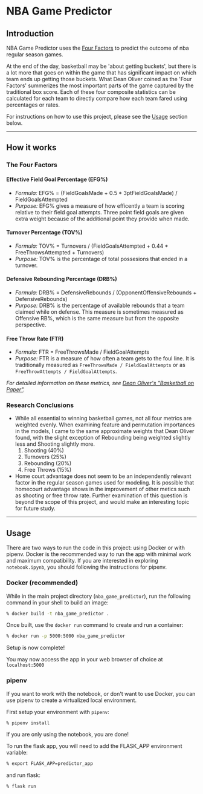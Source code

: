 # NBA Game Predictor

## Introduction

NBA Game Predictor uses the [Four Factors](https://www.nbastuffer.com/analytics101/four-factors/) to predict the outcome of nba regular season games.

At the end of the day, basketball may be 'about getting buckets', but there is a lot more that goes on within the game that has significant impact on which team ends up getting those buckets. What Dean Oliver coined as the 'Four Factors' summerizes the most important parts of the game captured by the traditional box score. Each of these four composite statistics can be calculated for each team to directly compare how each team fared using percentages or rates.

For instructions on how to use this project, please see the [Usage](#usage) section below.

---

## How it works

### The Four Factors

#### Effective Field Goal Percentage (EFG%)

- *Formula:* EFG% = (FieldGoalsMade + 0.5 * 3ptFieldGoalsMade) / FieldGoalsAttempted
- *Purpose:* EFG% gives a measure of how efficently a team is scoring relative to their field goal attempts. Three point field goals are given extra weight because of the additional point they provide when made.

#### Turnover Percentage (TOV%)

- *Formula:* TOV% = Turnovers / (FieldGoalsAttempted + 0.44 * FreeThrowsAttempted + Turnovers)
- *Purpose:* TOV% is the percentage of total possesions that ended in a turnover.

#### Defensive Rebounding Percentage (DRB%)

- *Formula:* DRB% = DefensiveRebounds / (OpponentOffensiveRebounds + DefensiveRebounds)
- *Purpose:* DRB% is the percentage of available rebounds that a team claimed while on defense. This measure is sometimes measured as Offensive RB%, which is the same measure but from the opposite perspective.

#### Free Throw Rate (FTR)

- *Formula:* FTR = FreeThrowsMade / FieldGoalAttempts
- *Purpose:* FTR is a measure of how often a team gets to the foul line. It is traditionally measured as `FreeThrowsMade / FieldGoalAttempts` or as `FreeThrowAttempts / FieldGoalAttempts`.

*For detailed information on these metrics, see [Dean Oliver's "Basketball on Paper"](http://www.basketballonpaper.com/).*

### Research Conclusions

- While all essential to winning basketball games, not all four metrics are weighted evenly. When examining feature and permutation importances in the models, I came to the same approximate weights that Dean Oliver found, with the slight exception of Rebounding being weighted slightly less and Shooting slightly more.
    1. Shooting (40%)
    2. Turnovers (25%)
    3. Rebounding (20%)
    4. Free Throws (15%)
- Home court advantage does not seem to be an independently relevant factor in the regular season games used for modeling. It is possible that homecourt advantage shows in the improvement of other metics such as shooting or free throw rate. Further examination of this question is beyond the scope of this project, and would make an interesting topic for future study.

---

## Usage

There are two ways to run the code in this project: using Docker or with pipenv. Docker is the recommended way to run the app with minimal work and maximum compatibility. If you are interested in exploring `notebook.ipynb`, you should following the instructions for pipenv.

### Docker (recommended)

While in the main project directory (`nba_game_predictor`), run the following command in your shell to build an image:

```bash
% docker build -t nba_game_predictor .
```

Once built, use the `docker run` command to create and run a container:

```bash
% docker run -p 5000:5000 nba_game_predictor
```

Setup is now complete!

You may now access the app in your web browser of choice at `localhost:5000`

### pipenv

If you want to work with the notebook, or don't want to use Docker, you can use pipenv to create a virtualized local environment.

First setup your environment with `pipenv`:

```bash
% pipenv install
```

If you are only using the notebook, you are done!

To run the flask app, you will need to add the FLASK_APP environment variable:

```bash
% export FLASK_APP=predictor_app
```

and run flask:

```bash
% flask run
```
